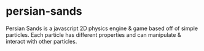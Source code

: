 # persian-sands
Persian Sands is a javascript 2D physics engine &amp; game based off of simple particles. Each particle has different properties and can manipulate &amp; interact with other particles.
